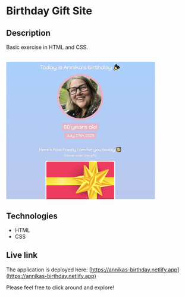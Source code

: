 # Birthday Gift Site

## Description
Basic exercise in HTML and CSS. 

<br/>
<img src="birthday.png" alt="Screenshot." width="400px"/>

## Technologies
- HTML
- CSS

## Live link
The application is deployed here:
[https://annikas-birthday.netlify.app](https://annikas-birthday.netlify.app)

Please feel free to click around and explore!
